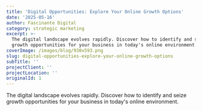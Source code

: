 ```yaml
---
title: 'Digital Opportunities: Explore Your Online Growth Options'
date: '2025-05-16'
author: Fascinante Digital
category: strategic marketing
excerpt: >-
  The digital landscape evolves rapidly. Discover how to identify and seize
  growth opportunities for your business in today's online environment.
coverImage: /images/blog/930x593.png
slug: digital-opportunities-explore-your-online-growth-options
subTitle: ''
projectClient: ''
projectLocation: ''
originalId: 1
---
```


The digital landscape evolves rapidly. Discover how to identify and seize growth opportunities for your business in today's online environment.
